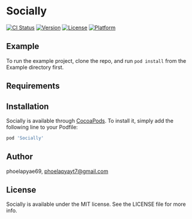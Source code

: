 # Socially

[![CI Status](https://img.shields.io/travis/phoelapyae69/Socially.svg?style=flat)](https://travis-ci.org/phoelapyae69/Socially)
[![Version](https://img.shields.io/cocoapods/v/Socially.svg?style=flat)](https://cocoapods.org/pods/Socially)
[![License](https://img.shields.io/cocoapods/l/Socially.svg?style=flat)](https://cocoapods.org/pods/Socially)
[![Platform](https://img.shields.io/cocoapods/p/Socially.svg?style=flat)](https://cocoapods.org/pods/Socially)

## Example

To run the example project, clone the repo, and run `pod install` from the Example directory first.

## Requirements

## Installation

Socially is available through [CocoaPods](https://cocoapods.org). To install
it, simply add the following line to your Podfile:

```ruby
pod 'Socially'
```

## Author

phoelapyae69, phoelapyayt7@gmail.com

## License

Socially is available under the MIT license. See the LICENSE file for more info.
